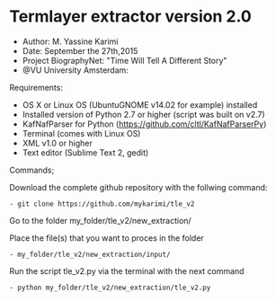 # Termlayer extractor version 2.0


- Author: M. Yassine Karimi
- Date: September the 27th,2015 
- Project BiographyNet: "Time Will Tell A Different Story" 
- @VU University Amsterdam:



Requirements:

- OS X or Linux OS (UbuntuGNOME v14.02 for example) installed
- Installed version of Python 2.7 or higher (script was built on v2.7)
- KafNafParser for Python (https://github.com/cltl/KafNafParserPy)
- Terminal (comes with Linux OS)
- XML v1.0 or higher
- Text editor (Sublime Text 2, gedit)

Commands;

Download the complete github repository with the follwing command:

    - git clone https://github.com/mykarimi/tle_v2

Go to the folder my_folder/tle_v2/new_extraction/

Place the file(s) that you want to proces in the folder 

    - my_folder/tle_v2/new_extraction/input/

Run the script tle_v2.py via the terminal with the next command

    - python my_folder/tle_v2/new_extraction/tle_v2.py

